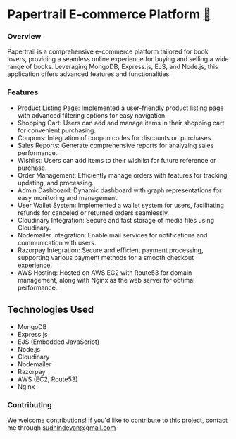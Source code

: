 # Papertrail E-commerce Platform [🔗](https://www.papertrail.sudhindevan.com/)


### Overview
Papertrail is a comprehensive e-commerce platform tailored for book lovers, providing a seamless online experience for buying and selling a wide range of books. Leveraging MongoDB, Express.js, EJS, and Node.js, this application offers advanced features and functionalities.

### Features
- Product Listing Page: Implemented a user-friendly product listing page with advanced filtering options for easy navigation.
- Shopping Cart: Users can add and manage items in their shopping cart for convenient purchasing.
- Coupons: Integration of coupon codes for discounts on purchases.
- Sales Reports: Generate comprehensive reports for analyzing sales performance.
- Wishlist: Users can add items to their wishlist for future reference or purchase.
- Order Management: Efficiently manage orders with features for tracking, updating, and processing.
- Admin Dashboard: Dynamic dashboard with graph representations for easy monitoring and management.
- User Wallet System: Implemented a wallet system for users, facilitating refunds for canceled or returned orders seamlessly.
- Cloudinary Integration: Secure and fast storage of media files using Cloudinary.
- Nodemailer Integration: Enable mail services for notifications and communication with users.
- Razorpay Integration: Secure and efficient payment processing, supporting various payment methods for a smooth checkout experience.
- AWS Hosting: Hosted on AWS EC2 with Route53 for domain management, along with Nginx as the web server for optimal performance.

## Technologies Used
- MongoDB
- Express.js
- EJS (Embedded JavaScript)
- Node.js
- Cloudinary
- Nodemailer
- Razorpay
- AWS (EC2, Route53)
- Nginx

### Contributing
We welcome contributions! If you'd like to contribute to this project, contact me through sudhindevan@gmail.com
